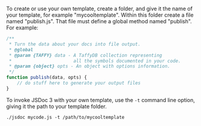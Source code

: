 To create or use your own template, create a folder, and give it the name of your template, for example "mycooltemplate". Within this folder create a file named "publish.js". That file must define a global method named "publish". For example:

````javascript
/**
 * Turn the data about your docs into file output.
 * @global
 * @param {TAFFY} data - A TaffyDB collection representing
 *                       all the symbols documented in your code.
 * @param {object} opts - An object with options information.
 */
function publish(data, opts) {
    // do stuff here to generate your output files
}
````

To invoke JSDoc 3 with your own template, use the `-t` command line option, giving it the path to your template folder.

````
./jsdoc mycode.js -t /path/to/mycooltemplate
````